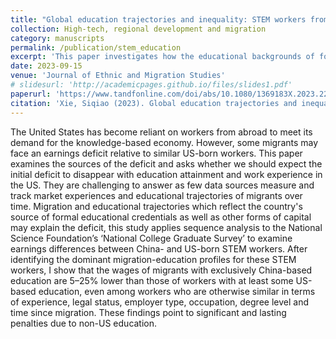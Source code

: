 ```yaml
---
title: "Global education trajectories and inequality: STEM workers from China to the US"
collection: High-tech, regional development and migration
category: manuscripts
permalink: /publication/stem_education
excerpt: 'This paper investigates how the educational backgrounds of foreign-born STEM workers from China affect their income and career outcomes in the United States. It finds that migrants with non-US education face significant income disadvantages, highlighting the persistent impacts of educational origin on economic assimilation in the U.S.'
date: 2023-09-15
venue: 'Journal of Ethnic and Migration Studies'
# slidesurl: 'http://academicpages.github.io/files/slides1.pdf'
paperurl: 'https://www.tandfonline.com/doi/abs/10.1080/1369183X.2023.2270338'
citation: 'Xie, Siqiao (2023). Global education trajectories and inequality: STEM workers from China to the US. Journal of Ethnic and Migration Studies, 49(18), 4699-4721.'
---
```


The United States has become reliant on workers from abroad to meet its demand for the knowledge-based economy. However, some migrants may face an earnings deficit relative to similar US-born workers. This paper examines the sources of the deficit and asks whether we should expect the initial deficit to disappear with education attainment and work experience in the US. They are challenging to answer as few data sources measure and track market experiences and educational trajectories of migrants over time. Migration and educational trajectories which reflect the country's source of formal educational credentials as well as other forms of capital may explain the deficit, this study applies sequence analysis to the National Science Foundation’s ‘National College Graduate Survey’ to examine earnings differences between China- and US-born STEM workers. After identifying the dominant migration-education profiles for these STEM workers, I show that the wages of migrants with exclusively China-based education are 5–25% lower than those of workers with at least some US-based education, even among workers who are otherwise similar in terms of experience, legal status, employer type, occupation, degree level and time since migration. These findings point to significant and lasting penalties due to non-US education.
